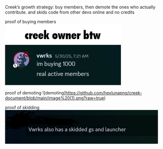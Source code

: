 Creek’s growth strategy: buy members, then demote the ones who actually contribute. and skids code from other devs online and no credits

proof of buying members
![members](https://github.com/hexlunapng/creek-document/blob/main/caption.gif?raw=true)

proof of demoting 
![demoting]https://github.com/hexlunapng/creek-document/blob/main/image%20(1).png?raw=true)

proof of skidding
![skidding](https://github.com/hexlunapng/creek-document/blob/main/image%20(2).png?raw=true)
